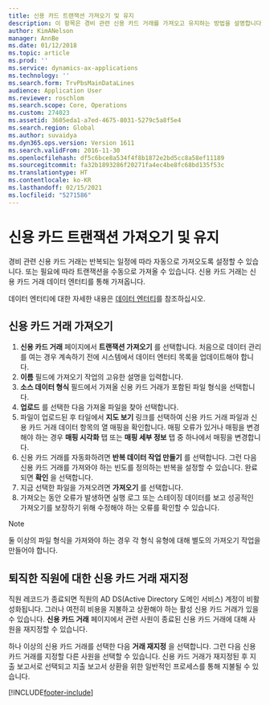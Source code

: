 ```yaml
---
title: 신용 카드 트랜잭션 가져오기 및 유지
description: 이 항목은 경비 관련 신용 카드 거래를 가져오고 유지하는 방법을 설명합니다. 이러한 트랜잭션은 반복 일정에 따라 자동으로 가져오도록 설정하거나 필요에 따라 수동으로 가져올 수 있습니다.
author: KimANelson
manager: AnnBe
ms.date: 01/12/2018
ms.topic: article
ms.prod: ''
ms.service: dynamics-ax-applications
ms.technology: ''
ms.search.form: TrvPbsMainDataLines
audience: Application User
ms.reviewer: roschlom
ms.search.scope: Core, Operations
ms.custom: 274023
ms.assetid: 3605eda1-a7ed-4675-8031-5279c5a8f5e4
ms.search.region: Global
ms.author: suvaidya
ms.dyn365.ops.version: Version 1611
ms.search.validFrom: 2016-11-30
ms.openlocfilehash: df5c6bce8a534f4f8b1872e2bd5cc8a58ef11189
ms.sourcegitcommit: fa32b1893286f20271fa4ec4be8fc68bd135f53c
ms.translationtype: HT
ms.contentlocale: ko-KR
ms.lasthandoff: 02/15/2021
ms.locfileid: "5271586"
---
```

# <a name="import-and-maintain-credit-card-transactions"></a>신용 카드 트랜잭션 가져오기 및 유지

경비 관련 신용 카드 거래는 반복되는 일정에 따라 자동으로 가져오도록 설정할 수 있습니다. 또는 필요에 따라 트랜잭션을 수동으로 가져올 수 있습니다. 신용 카드 거래는 신용 카드 거래 데이터 엔터티를 통해 가져옵니다.

데이터 엔터티에 대한 자세한 내용은 [데이터 엔터티](https://docs.microsoft.com/dynamics365/fin-ops-core/dev-itpro/data-entities/data-entities)를 참조하십시오.

## <a name="import-credit-card-transactions"></a>신용 카드 거래 가져오기

1. **신용 카드 거래** 페이지에서 **트랜잭션 가져오기** 를 선택합니다. 처음으로 데이터 관리를 여는 경우 계속하기 전에 시스템에서 데이터 엔터티 목록을 업데이트해야 합니다.
2. **이름** 필드에 가져오기 작업의 고유한 설명을 입력합니다.
3. **소스 데이터 형식** 필드에서 가져올 신용 카드 거래가 포함된 파일 형식을 선택합니다.
4. **업로드** 를 선택한 다음 가져올 파일을 찾아 선택합니다.
5. 파일이 업로드된 후 타일에서 **지도 보기** 링크를 선택하여 신용 카드 거래 파일과 신용 카드 거래 데이터 항목의 열 매핑을 확인합니다. 매핑 오류가 있거나 매핑을 변경해야 하는 경우 **매핑 시각화** 탭 또는 **매핑 세부 정보** 탭 중 하나에서 매핑을 변경합니다.
6. 신용 카드 거래를 자동화하려면 **반복 데이터 작업 만들기** 를 선택합니다. 그런 다음 신용 카드 거래를 가져와야 하는 빈도를 정의하는 반복을 설정할 수 있습니다. 완료되면 **확인** 을 선택합니다.
7. 지금 선택한 파일을 가져오려면 **가져오기** 를 선택합니다.
8. 가져오는 동안 오류가 발생하면 실행 로그 또는 스테이징 데이터를 보고 성공적인 가져오기를 보장하기 위해 수정해야 하는 오류를 확인할 수 있습니다.

> [!NOTE]
> 둘 이상의 파일 형식을 가져와야 하는 경우 각 형식 유형에 대해 별도의 가져오기 작업을 만들어야 합니다.

## <a name="reassign-the-credit-card-transactions-for-terminated-employees"></a>퇴직한 직원에 대한 신용 카드 거래 재지정

직원 레코드가 종료되면 직원의 AD DS(Active Directory 도메인 서비스) 계정이 비활성화됩니다. 그러나 여전히 비용을 지불하고 상환해야 하는 활성 신용 카드 거래가 있을 수 있습니다. **신용 카드 거래** 페이지에서 관련 사원이 종료된 신용 카드 거래에 대해 사원을 재지정할 수 있습니다.

하나 이상의 신용 카드 거래를 선택한 다음 **거래 재지정** 을 선택합니다. 그런 다음 신용 카드 거래를 지정할 다른 사원을 선택할 수 있습니다. 신용 카드 거래가 재지정된 후 지출 보고서로 선택되고 지출 보고서 상환을 위한 일반적인 프로세스를 통해 지불될 수 있습니다.


[!INCLUDE[footer-include](../includes/footer-banner.md)]